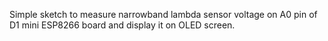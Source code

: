 Simple sketch to measure narrowband lambda sensor voltage on A0 pin of D1 mini ESP8266 board and display it on OLED screen.

